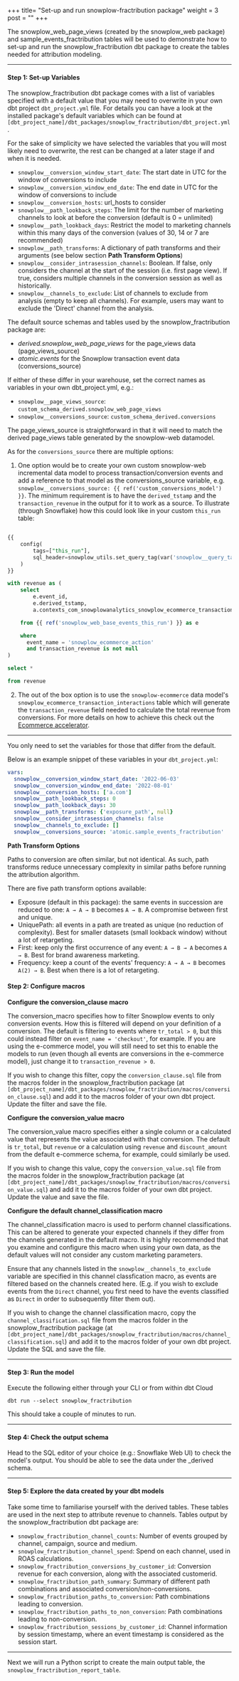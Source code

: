 +++
title= "Set-up and run snowplow-fractribution package"
weight = 3
post = ""
+++

The snowplow_web_page_views (created by the snowplow_web package) and sample_events_fractribution tables will be used to demonstrate how to set-up and run the snowplow_fractribution dbt package to create the tables needed for attribution modeling.

***

#### **Step 1:** Set-up Variables

The snowplow_fractribution dbt package comes with a list of variables specified with a default value that you may need to overwrite in your own dbt project `dbt_project.yml` file. For details you can have a look at the installed package's default variables which can be found at `[dbt_project_name]/dbt_packages/snowplow_fractribution/dbt_project.yml`.

For the sake of simplicity we have selected the variables that you will most likely need to overwrite, the rest can be changed at a later stage if and when it is needed.

- `snowplow__conversion_window_start_date`: The start date in UTC for the window of conversions to include
- `snowplow__conversion_window_end_date`: The end date in UTC for the window of conversions to include
- `snowplow__conversion_hosts`: url_hosts to consider
- `snowplow__path_lookback_steps`: The limit for the number of marketing channels to look at before the conversion (default is 0 = unlimited)
- `snowplow__path_lookback_days`: Restrict the model to marketing channels within this many days of the conversion (values of 30, 14 or 7 are recommended)
- `snowplow__path_transforms`: A dictionary of path transforms and their arguments (see below section **Path Transform Options**)
- `snowplow__consider_intrasession_channels`: Boolean. If false, only considers the channel at the start of the session (i.e. first page view). If true, considers multiple channels in the conversion session as well as historically.
- `snowplow__channels_to_exclude`: List of channels to exclude from analysis (empty to keep all channels). For example, users may want to exclude the 'Direct' channel from the analysis.

The default source schemas and tables used by the snowplow_fractribution package are:
- *derived.snowplow_web_page_views* for the page_views data (page_views_source)
- *atomic.events* for the Snowplow transaction event data (conversions_source)

If either of these differ in your warehouse, set the correct names as variables in your own dbt_project.yml, e.g.:
-  `snowplow__page_views_source`: `custom_schema_derived.snowplow_web_page_views`
-  `snowplow__conversions_source`: `custom_schema_derived.conversions`

The page_views_source is straightforward in that it will need to match the derived page_views table generated by the snowplow-web datamodel.

As for the `conversions_source` there are multiple options:

1. One option would be to create your own custom snowplow-web incremental data model to process transaction/conversion events and add a reference to that model as the conversions_source variable, e.g. `snowplow__conversions_source: {{ ref('custom_conversions_model') }}`. The minimum requirement is to have the `derived_tstamp` and the `transaction_revenue` in the output for it to work as a source. To illustrate (through Snowflake) how this could look like in your custom `this_run` table:

```sql

{{
    config(
        tags=["this_run"],
        sql_header=snowplow_utils.set_query_tag(var('snowplow__query_tag', 'snowplow_dbt')),
    )
}}

with revenue as (
    select
        e.event_id,
        e.derived_tstamp,
        a.contexts_com_snowplowanalytics_snowplow_ecommerce_transaction_1[0]:revenue::decimal(7,2) as transaction_revenue

    from {{ ref('snowplow_web_base_events_this_run') }} as e

    where
      event_name = 'snowplow_ecommerce_action'
      and transaction_revenue is not null
)

select *

from revenue

```


2. The out of the box option is to use the `snowplow-ecommerce` data model's `snowplow_ecommerce_transaction_interactions` table which will generate the `transaction_revenue` field needed to calculate the total revenue from conversions. For more details on how to achieve this check out the [Ecommerce accelerator](https://docs.snowplow.io/accelerators/ecommerce).

***

You only need to set the variables for those that differ from the default.

Below is an example snippet of these variables in your `dbt_project.yml`:

```yml
vars:
  snowplow__conversion_window_start_date: '2022-06-03'
  snowplow__conversion_window_end_date: '2022-08-01'
  snowplow__conversion_hosts: ['a.com']
  snowplow__path_lookback_steps: 0
  snowplow__path_lookback_days: 30
  snowplow__path_transforms: {'exposure_path', null}
  snowplow__consider_intrasession_channels: false
  snowplow__channels_to_exclude: []
  snowplow__conversions_source: 'atomic.sample_events_fractribution'
```

**Path Transform Options**

Paths to conversion are often similar, but not identical. As such, path transforms reduce unnecessary complexity in similar paths before running the attribution algorithm.

There are five path transform options available:
- Exposure (default in this package): the same events in succession are reduced to one: `A → A → B` becomes `A → B`. A compromise between first and unique.
- UniquePath: all events in a path are treated as unique (no reduction of complexity). Best for smaller datasets (small lookback window) without a lot of retargeting.
- First: keep only the first occurrence of any event: `A → B → A` becomes `A → B`. Best for brand awareness marketing.
- Frequency: keep a count of the events' frequency: `A → A → B` becomes `A(2) → B`. Best when there is a lot of retargeting.


#### **Step 2:** Configure macros

**Configure the conversion_clause macro**

The conversion_macro specifies how to filter Snowplow events to only conversion events. How this is filtered will depend on your definition of a conversion. The default is filtering to events where `tr_total > 0`, but this could instead filter on `event_name = 'checkout'`, for example. If you are using the e-commerce model, you will still need to set this to enable the models to run (even though all events are conversions in the e-commerce model), just change it to `transaction_revenue > 0`.

If you wish to change this filter, copy the `conversion_clause.sql` file from the macros folder in the snowplow_fractribution package (at `[dbt_project_name]/dbt_packages/snowplow_fractribution/macros/conversion_clause.sql`) and add it to the macros folder of your own dbt project. Update the filter and save the file.


**Configure the conversion_value macro**

The conversion_value macro specifies either a single column or a calculated value that represents the value associated with that conversion. The default is `tr_total`, but `revenue` or a calculation using `revenue` and `discount_amount` from the default e-commerce schema, for example, could similarly be used.

If you wish to change this value, copy the `conversion_value.sql` file from the macros folder in the snowplow_fractribution package (at `[dbt_project_name]/dbt_packages/snowplow_fractribution/macros/conversion_value.sql`) and add it to the macros folder of your own dbt project. Update the value and save the file.

**Configure the default channel_classification macro**

The channel_classification macro is used to perform channel classifications. This can be altered to generate your expected channels if they differ from the channels generated in the default macro. It is highly recommended that you examine and configure this macro when using your own data, as the default values will not consider any custom marketing parameters.

Ensure that any channels listed in the `snowplow__channels_to_exclude` variable are specified in this channel classfication macro, as events are filtered based on the channels created here. (E.g. if you wish to exclude events from the `Direct` channel, you first need to have the events classified as `Direct` in order to subsequently filter them out).

If you wish to change the channel classification macro, copy the `channel_classification.sql` file from the macros folder in the snowplow_fractribution package (at `[dbt_project_name]/dbt_packages/snowplow_fractribution/macros/channel_classification.sql`) and add it to the macros folder of your own dbt project. Update the SQL and save the file.

***

#### **Step 3:** Run the model

Execute the following either through your CLI or from within dbt Cloud

```
dbt run --select snowplow_fractribution
```

This should take a couple of minutes to run.

***

#### **Step 4:** Check the output schema
Head to the SQL editor of your choice (e.g.: Snowflake Web UI) to check the model's output. You should be able to see the data under the _derived schema.

***

#### **Step 5:** Explore the data created by your dbt models

Take some time to familiarise yourself with the derived tables. These tables are used in the next step to attribute revenue to channels. Tables output by the snowplow_fractribution dbt package are:

- `snowplow_fractribution_channel_counts`: Number of events grouped by channel, campaign, source and medium.
- `snowplow_fractribution_channel_spend`: Spend on each channel, used in ROAS calculations.
- `snowplow_fractribution_conversions_by_customer_id`: Conversion revenue for each conversion, along with the associated customerid.
- `snowplow_fractribution_path_summary`: Summary of different path combinations and associated conversion/non-conversions.
- `snowplow_fractribution_paths_to_conversion`: Path combinations leading to conversion.
- `snowplow_fractribution_paths_to_non_conversion`: Path combinations leading to non-conversion.
- `snowplow_fractribution_sessions_by_customer_id`: Channel information by session timestamp, where an event timestamp is considered as the session start.

***

Next we will run a Python script to create the main output table, the `snowplow_fractribution_report_table`.
